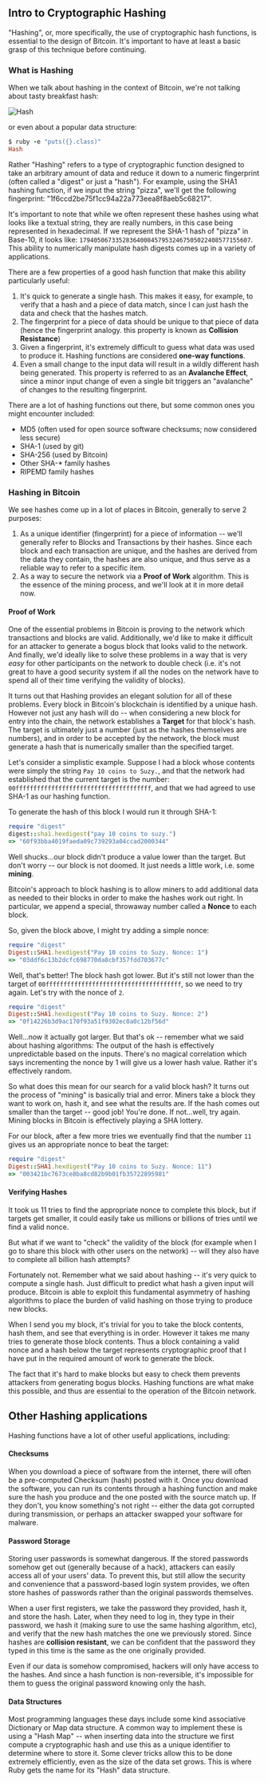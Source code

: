 ## Intro to Cryptographic Hashing

"Hashing", or, more specifically, the use of cryptographic hash functions, is essential to the design of Bitcoin. It's important to have at least a basic grasp of this technique before continuing.

### What is Hashing

When we talk about hashing in the context of Bitcoin, we're not talking about tasty breakfast hash:

![Hash](http://www.simplyrecipes.com/photos/corned-beef-hash-b.jpg)

or even about a popular data structure:

```ruby
$ ruby -e "puts({}.class)"
Hash
```

Rather "Hashing" refers to a type of cryptographic function designed to take an arbitrary amount of data and reduce it down to a numeric fingerprint (often called a "digest" or just a "hash"). For example, using the SHA1 hashing function, if we input the string "pizza", we'll get the following fingerprint: "1f6ccd2be75f1cc94a22a773eea8f8aeb5c68217".

It's important to note that while we often represent these hashes using what looks like a textual string, they are really numbers, in this case being represented in hexadecimal. If we represent the SHA-1 hash of "pizza" in Base-10, it looks like: `179405067335283640084579532467505022408577155607`. This ability to numerically manipulate hash digests comes up in a variety of applications.

There are a few properties of a good hash function that make this ability particularly useful:

1. It's quick to generate a single hash. This makes it easy, for example, to verify that a hash and a piece of data match, since I can just hash the data and check that the hashes match.
2. The fingerprint for a piece of data should be unique to that piece of data (hence the fingerprint analogy. this property is known as __Collision Resistance__)
3. Given a fingerprint, it's extremely difficult to guess what data was used to produce it. Hashing functions are considered **one-way functions**.
4. Even a small change to the input data will result in a wildly different hash being generated. This property is referred to as an **Avalanche Effect**, since a minor input change of even a single bit triggers an "avalanche" of changes to the resulting fingerprint.

There are a lot of hashing functions out there, but some common ones you might encounter included:

* MD5 (often used for open source software checksums; now considered less secure)
* SHA-1 (used by git)
* SHA-256 (used by Bitcoin)
* Other SHA-* family hashes
* RIPEMD family hashes

### Hashing in Bitcoin

We see hashes come up in a lot of places in Bitcoin, generally to serve 2 purposes:

1. As a unique identifier (fingerprint) for a piece of information -- we'll generally refer to Blocks and Transactions by their hashes. Since each block and each transaction are unique, and the hashes are derived from the data they contain, the hashes are also unique, and thus serve as a reliable way to refer to a specific item.
2. As a way to secure the network via a **Proof of Work** algorithm. This is the essence of the mining process, and we'll look at it in more detail now.

#### Proof of Work

One of the essential problems in Bitcoin is proving to the network which transactions and blocks are valid. Additionally, we'd like to make it difficult for an attacker to generate a bogus block that looks valid to the network. And finally, we'd ideally like to solve these problems in a way that is very *easy* for other participants on the network to double check (i.e. it's not great to have a good security system if all the nodes on the network have to spend all of their time verifying the validity of blocks).

It turns out that Hashing provides an elegant solution for all of these problems. Every block in Bitcoin's blockchain is identified by a unique hash. However not just any hash will do -- when considering a new block for entry into the chain, the network establishes a **Target** for that block's hash. The target is ultimately just a number (just as the hashes themselves are numbers), and in order to be accepted by the network, the block must generate a hash that is numerically smaller than the specified target.

Let's consider a simplistic example. Suppose I had a block whose contents were simply the string `Pay 10 coins to Suzy.`, and that
the network had established that the current target is the number: `00ffffffffffffffffffffffffffffffffffffff`, and that we had agreed to use SHA-1 as our hashing function.

To generate the hash of this block I would run it through SHA-1:

```ruby
require "digest"
digest::sha1.hexdigest("pay 10 coins to suzy.")
=> "60f93bba4019faeda09c739293a04ccad2000344"
```

Well shucks...our block didn't produce a value lower than the target. But don't worry -- our block is not doomed. It just needs a little work, i.e. some **mining**.

Bitcoin's approach to block hashing is to allow miners to add additional data as needed to their blocks in order to make the hashes work out right. In particular, we append a special, throwaway number called a **Nonce** to each block.

So, given the block above, I might try adding a simple nonce:

```ruby
require "digest"
Digest::SHA1.hexdigest("Pay 10 coins to Suzy. Nonce: 1")
=> "03ddf6c13b2dcfc698770da8cbf357fdd703677c"
```

Well, that's better! The block hash got lower. But it's still not lower than the target of `00ffffffffffffffffffffffffffffffffffffff`, so we need to try again. Let's try with the nonce of `2`.

```ruby
require "digest"
Digest::SHA1.hexdigest("Pay 10 coins to Suzy. Nonce: 2")
=> "0f14226b3d9ac170f93a51f9302ec0a0c12bf56d"
```

Well...now it actually got larger. But that's ok -- remember what we said about hashing algorithms: The output of the hash is effectively unpredictable based on the inputs. There's no magical correlation which says incrementing the nonce by 1 will give us a lower hash value. Rather it's effectively random.

So what does this mean for our search for a valid block hash? It turns out the process of "mining" is basically trial and error. Miners take a block they want to work on, hash it, and see what the results are. If the hash comes out smaller than the target -- good job! You're done. If not...well, try again. Mining blocks in Bitcoin is effectively playing a SHA lottery.

For our block, after a few more tries we eventually find that the number `11` gives us an appropriate nonce to beat the target:

```ruby
require "digest"
Digest::SHA1.hexdigest("Pay 10 coins to Suzy. Nonce: 11")
=> "003421bc7673ce8ba8cd82b9b01fb35722895981"
```

#### Verifying Hashes

It took us 11 tries to find the appropriate nonce to complete this block, but if targets get smaller, it could easily take us millions or billions of tries until we find a valid nonce.

But what if we want to "check" the validity of the block (for example when I go to share this block with other users on the network) -- will they also have to complete all billion hash attempts?

Fortunately not. Remember what we said about hashing -- it's very quick to compute a single hash. Just difficult to predict what hash a given input will produce. Bitcoin is able to exploit this fundamental asymmetry of hashing algorithms to place the burden of valid hashing on those trying to produce new blocks.

When I send you my block, it's trivial for you to take the block contents, hash them, and see that everything is in order. However it takes me many tries to generate those block contents. Thus a block containing a valid nonce and a hash below the target represents cryptographic proof that I have put in the required amount of work to generate the block.

The fact that it's hard to make blocks but easy to check them prevents attackers from generating bogus blocks. Hashing functions are what make this possible, and thus are essential to the operation of the Bitcoin network.

## Other Hashing applications

Hashing functions have a lot of other useful applications, including:

#### Checksums

When you download a piece of software from the internet, there will often be a pre-computed Checksum (hash) posted with it. Once you download the software, you can run its contents through a hashing function and make sure the hash you produce and the one posted with the source match up. If they don't, you know something's not right -- either the data got corrupted during transmission, or perhaps an attacker swapped your software for malware.

#### Password Storage

Storing user passwords is somewhat dangerous. If the stored passwords somehow get out (generally because of a hack), attackers can easily access all of your users' data. To prevent this, but still allow the security and convenience that a password-based login system provides, we often store hashes of passwords rather than the original passwords themselves.

When a user first registers, we take the password they provided, hash it, and store the hash. Later, when they need to log in, they type in their password, we hash it (making sure to use the same hashing algorithm, etc), and verify that the new hash matches the one we previously stored. Since hashes are **collision resistant**, we can be confident that the password they typed in this time is the same as the one originally provided.

Even if our data is somehow compromised, hackers will only have access to the hashes. And since a hash function is non-reversible, it's impossible for them to guess the original password knowing only the hash.

#### Data Structures

Most programming languages these days include some kind associative Dictionary or Map data structure. A common way to implement these is using a "Hash Map" -- when inserting data into the structure we first compute a cryptographic hash and use this as a unique identifier to determine where to store it. Some clever tricks allow this to be done extremely efficiently, even as the size of the data set grows. This is where Ruby gets the name for its "Hash" data structure.
